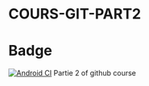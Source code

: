 # COURS-GIT-PART2
# Badge
[![Android CI](https://github.com/antoine-13/COURS-GIT-PART2/actions/workflows/android.yml/badge.svg?branch=main)](https://github.com/antoine-13/COURS-GIT-PART2/actions/workflows/android.yml)
Partie 2 of github course
